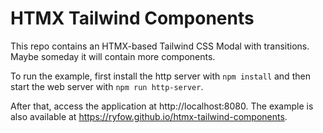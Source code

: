 # HTMX Tailwind Components

This repo contains an HTMX-based Tailwind CSS Modal with transitions.
Maybe someday it will contain  more components.

To run the example, first install the http server with `npm install` and then start the web server with `npm run http-server`.

After that, access the application at http://localhost:8080. The example is also available at https://ryfow.github.io/htmx-tailwind-components.

